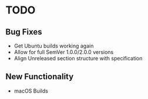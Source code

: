 # TODO

## Bug Fixes

- Get Ubuntu builds working again
- Allow for full SemVer 1.0.0/2.0.0 versions
- Align Unreleased section structure with specification

## New Functionality

- macOS Builds
